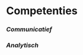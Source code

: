 # Competenties

### *Communicatief* <!-- .element: class="fragment" -->

### *Analytisch* <!-- .element: class="fragment" -->